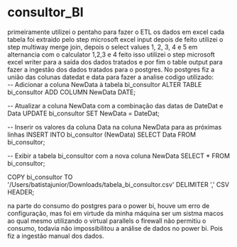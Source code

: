 # consultor_BI

primeiramente utilizei o pentaho para fazer o ETL os dados em excel cada tabela foi extraido pelo step microsoft excel input depois de feito utilizei o step multiway merge join, depois o select values 1, 2, 3, 4 e 5 em alternancia com o calculator 1,2,3 e 4 feito isso utilizei o step microsoft excel writer para a saída dos dados tratados e por fim o table output para fazer a ingestão dos dados tratados para o postgres. 
No postgres fiz a união das colunas datedat e data para fazer a analise codigo utilizado:  
-- Adicionar a coluna NewData à tabela bi_consultor
ALTER TABLE bi_consultor
ADD COLUMN NewData DATE;

-- Atualizar a coluna NewData com a combinação das datas de DateDat e Data
UPDATE bi_consultor
SET NewData = DateDat;

-- Inserir os valores da coluna Data na coluna NewData para as próximas linhas
INSERT INTO bi_consultor (NewData)
SELECT Data FROM bi_consultor;

-- Exibir a tabela bi_consultor com a nova coluna NewData
SELECT * FROM bi_consultor;

COPY bi_consultor TO '/Users/batistajunior/Downloads/tabela_bi_consultor.csv' DELIMITER ',' CSV HEADER;

na parte do consumo do postgres para o power bi, houve um erro de configuração, mas foi em virtude da minha máquina ser um sistma macos ao qual mesmo utilizando o virtual parallels o firewall não permitiu o consumo, todavia não impossibilitou a análise de dados no power bi. Pois fiz a ingestão manual dos dados.
 

